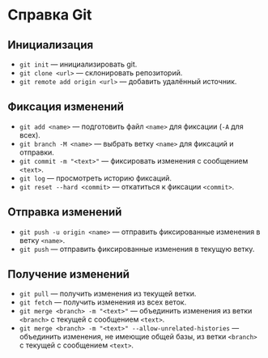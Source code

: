# Справка Git

## Инициализация
 - `git init` — инициализировать git.
 - `git clone <url>` — склонировать репозиторий.
 - `git remote add origin <url>` — добавить удалённый источник.

## Фиксация изменений
 - `git add <name>` — подготовить файл `<name>` для фиксации (`-A` для всех).
 - `git branch -M <name>` — выбрать ветку `<name>` для фиксаций и отправки.
 - `git commit -m "<text>"` — фиксировать изменения с сообщением `<text>`.
 - `git log` — просмотреть историю фиксаций.
 - `git reset --hard <commit>` — откатиться к фиксации `<commit>`.

## Отправка изменений
 - `git push -u origin <name>` — отправить фиксированные изменения в ветку `<name>`.
 - `git push` — отправить фиксированные изменения в текущую ветку.

## Получение изменений
 - `git pull` — получить изменения из текущей ветки.
 - `git fetch` — получить изменения из всех веток.
 - `git merge <branch> -m "<text>"` — объединить изменения из ветки `<branch>` с текущей с сообщением `<text>`.
 - `git merge <branch> -m "<text>" --allow-unrelated-histories` — объединить изменения, не имеющие общей базы, из ветки `<branch>` с текущей с сообщением `<text>`.
